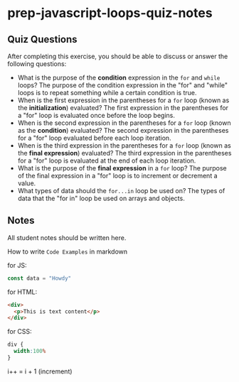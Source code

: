 # prep-javascript-loops-quiz-notes



## Quiz Questions

After completing this exercise, you should be able to discuss or answer the following questions:

- What is the purpose of the **condition** expression in the `for` and `while` loops?
The purpose of the condition expression in the "for" and "while" loops is to repeat something while a certain condition is true. 
- When is the first expression in the parentheses for a `for` loop (known as the **initialization**) evaluated?
The first expression in the parentheses for a "for" loop is evaluated once before the loop begins. 
- When is the second expression in the parentheses for a `for` loop (known as the **condition**) evaluated?
The second expression in the parentheses for a "for" loop evaluated before each loop iteration. 
- When is the third expression in the parentheses for a `for` loop (known as the **final expression**) evaluated?
The third expression in the parentheses for a "for" loop is evaluated at the end of each loop iteration. 
- What is the purpose of the **final expression** in a `for` loop?
The purpose of the final expression in a "for" loop is to increment or decrement a value. 
- What types of data should the `for...in` loop be used on?
The types of data that the "for in" loop be used on arrays and objects. 


## Notes

All student notes should be written here.


How to write `Code Examples` in markdown

for JS:
```javascript
const data = "Howdy"
```

for HTML:
```html
<div>
  <p>This is text content</p>
</div>
```

for CSS:
```css
div {
  width:100%
}
```
i++ = i + 1 (increment) 